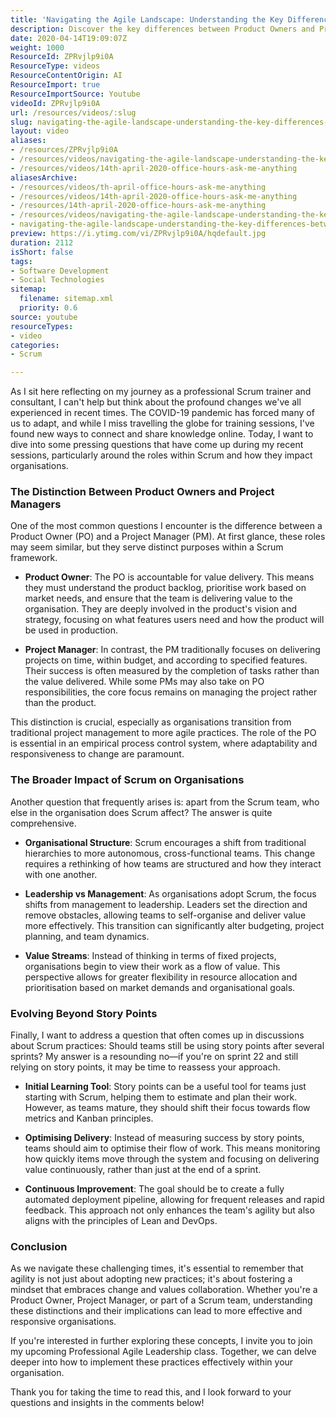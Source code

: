 ```yaml
---
title: 'Navigating the Agile Landscape: Understanding the Key Differences Between Product Owners and Project Managers'
description: Discover the key differences between Product Owners and Project Managers in Scrum, and learn how to enhance your organisation's agility and value delivery.
date: 2020-04-14T19:09:07Z
weight: 1000
ResourceId: ZPRvjlp9i0A
ResourceType: videos
ResourceContentOrigin: AI
ResourceImport: true
ResourceImportSource: Youtube
videoId: ZPRvjlp9i0A
url: /resources/videos/:slug
slug: navigating-the-agile-landscape-understanding-the-key-differences-between-product-owners-and-project-managers
layout: video
aliases:
- /resources/ZPRvjlp9i0A
- /resources/videos/navigating-the-agile-landscape-understanding-the-key-differences-between-product-owners-and-project-managers
- /resources/videos/14th-april-2020-office-hours-ask-me-anything
aliasesArchive:
- /resources/videos/th-april-office-hours-ask-me-anything
- /resources/videos/14th-april-2020-office-hours-ask-me-anything
- /resources/14th-april-2020-office-hours-ask-me-anything
- /resources/videos/navigating-the-agile-landscape-understanding-the-key-differences-between-product-owners-and-project-managers
- navigating-the-agile-landscape-understanding-the-key-differences-between-product-owners-and-project-managers
preview: https://i.ytimg.com/vi/ZPRvjlp9i0A/hqdefault.jpg
duration: 2112
isShort: false
tags:
- Software Development
- Social Technologies
sitemap:
  filename: sitemap.xml
  priority: 0.6
source: youtube
resourceTypes:
- video
categories:
- Scrum

---
```

As I sit here reflecting on my journey as a professional Scrum trainer and consultant, I can't help but think about the profound changes we've all experienced in recent times. The COVID-19 pandemic has forced many of us to adapt, and while I miss travelling the globe for training sessions, I've found new ways to connect and share knowledge online. Today, I want to dive into some pressing questions that have come up during my recent sessions, particularly around the roles within Scrum and how they impact organisations.

### The Distinction Between Product Owners and Project Managers

One of the most common questions I encounter is the difference between a Product Owner (PO) and a Project Manager (PM). At first glance, these roles may seem similar, but they serve distinct purposes within a Scrum framework.

- **Product Owner**: The PO is accountable for value delivery. This means they must understand the product backlog, prioritise work based on market needs, and ensure that the team is delivering value to the organisation. They are deeply involved in the product's vision and strategy, focusing on what features users need and how the product will be used in production.

- **Project Manager**: In contrast, the PM traditionally focuses on delivering projects on time, within budget, and according to specified features. Their success is often measured by the completion of tasks rather than the value delivered. While some PMs may also take on PO responsibilities, the core focus remains on managing the project rather than the product.

This distinction is crucial, especially as organisations transition from traditional project management to more agile practices. The role of the PO is essential in an empirical process control system, where adaptability and responsiveness to change are paramount.

### The Broader Impact of Scrum on Organisations

Another question that frequently arises is: apart from the Scrum team, who else in the organisation does Scrum affect? The answer is quite comprehensive. 

- **Organisational Structure**: Scrum encourages a shift from traditional hierarchies to more autonomous, cross-functional teams. This change requires a rethinking of how teams are structured and how they interact with one another. 

- **Leadership vs Management**: As organisations adopt Scrum, the focus shifts from management to leadership. Leaders set the direction and remove obstacles, allowing teams to self-organise and deliver value more effectively. This transition can significantly alter budgeting, project planning, and team dynamics.

- **Value Streams**: Instead of thinking in terms of fixed projects, organisations begin to view their work as a flow of value. This perspective allows for greater flexibility in resource allocation and prioritisation based on market demands and organisational goals.

### Evolving Beyond Story Points

Finally, I want to address a question that often comes up in discussions about Scrum practices: Should teams still be using story points after several sprints? My answer is a resounding no—if you're on sprint 22 and still relying on story points, it may be time to reassess your approach.

- **Initial Learning Tool**: Story points can be a useful tool for teams just starting with Scrum, helping them to estimate and plan their work. However, as teams mature, they should shift their focus towards flow metrics and Kanban principles.

- **Optimising Delivery**: Instead of measuring success by story points, teams should aim to optimise their flow of work. This means monitoring how quickly items move through the system and focusing on delivering value continuously, rather than just at the end of a sprint.

- **Continuous Improvement**: The goal should be to create a fully automated deployment pipeline, allowing for frequent releases and rapid feedback. This approach not only enhances the team's agility but also aligns with the principles of Lean and DevOps.

### Conclusion

As we navigate these challenging times, it's essential to remember that agility is not just about adopting new practices; it's about fostering a mindset that embraces change and values collaboration. Whether you're a Product Owner, Project Manager, or part of a Scrum team, understanding these distinctions and their implications can lead to more effective and responsive organisations.

If you're interested in further exploring these concepts, I invite you to join my upcoming Professional Agile Leadership class. Together, we can delve deeper into how to implement these practices effectively within your organisation. 

Thank you for taking the time to read this, and I look forward to your questions and insights in the comments below!
